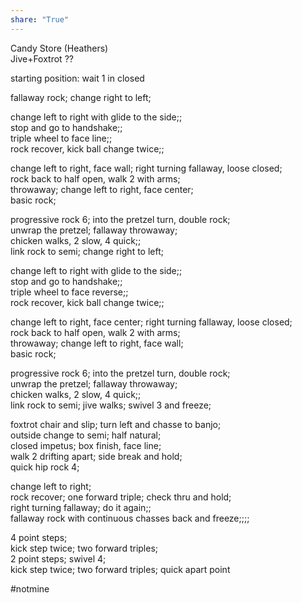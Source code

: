 ```yaml
---  
share: "True"  
---  
```

  
Candy Store (Heathers)  
Jive+Foxtrot ??  
  
starting position: wait 1 in closed  
  
fallaway rock; change right to left;  
  
change left to right with glide to the side;;  
stop and go to handshake;;  
triple wheel to face line;;  
rock recover, kick ball change twice;;  
  
change left to right, face wall; right turning fallaway, loose closed;  
rock back to half open, walk 2 with arms;  
throwaway; change left to right, face center;  
basic rock;  
  
progressive rock 6; into the pretzel turn, double rock;  
unwrap the pretzel; fallaway throwaway;  
chicken walks, 2 slow, 4 quick;;  
link rock to semi; change right to left;  
  
change left to right with glide to the side;;  
stop and go to handshake;;  
triple wheel to face reverse;;  
rock recover, kick ball change twice;;  
  
change left to right, face center; right turning fallaway, loose closed;  
rock back to half open, walk 2 with arms;  
throwaway; change left to right, face wall;  
basic rock;  
  
progressive rock 6; into the pretzel turn, double rock;  
unwrap the pretzel; fallaway throwaway;  
chicken walks, 2 slow, 4 quick;;  
link rock to semi; jive walks; swivel 3 and freeze;  
  
foxtrot chair and slip; turn left and chasse to banjo;  
outside change to semi; half natural;  
closed impetus; box finish, face line;  
walk 2 drifting apart; side break and hold;  
quick hip rock 4;  
  
change left to right;  
rock recover; one forward triple; check thru and hold;  
right turning fallaway; do it again;;  
fallaway rock with continuous chasses back and freeze;;;;  
  
4 point steps;  
kick step twice; two forward triples;  
2 point steps; swivel 4;  
kick step twice; two forward triples; quick apart point  
  
#notmine